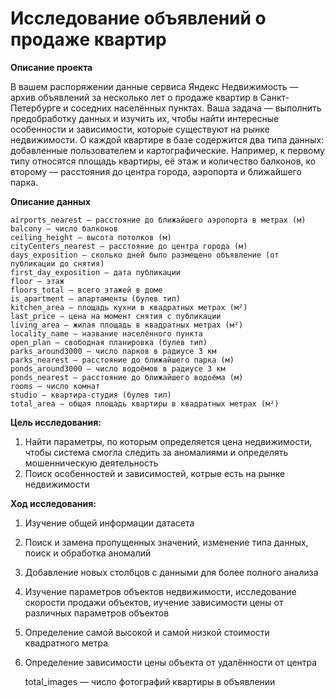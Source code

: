 # Исследование объявлений о продаже квартир

**Описание проекта**
    
В вашем распоряжении данные сервиса Яндекс Недвижимость — архив объявлений за несколько лет о продаже квартир в Санкт-Петербурге и соседних населённых пунктах.
Ваша задача — выполнить предобработку данных и изучить их, чтобы найти интересные особенности и зависимости, которые существуют на рынке недвижимости.
О каждой квартире в базе содержится два типа данных: добавленные пользователем и картографические. Например, к первому типу относятся площадь квартиры, её этаж и количество балконов, ко второму — расстояния до центра города, аэропорта и ближайшего парка. 

**Описание данных**

    airports_nearest — расстояние до ближайшего аэропорта в метрах (м)
    balcony — число балконов
    ceiling_height — высота потолков (м)
    cityCenters_nearest — расстояние до центра города (м)
    days_exposition — сколько дней было размещено объявление (от публикации до снятия)
    first_day_exposition — дата публикации
    floor — этаж
    floors_total — всего этажей в доме
    is_apartment — апартаменты (булев тип)
    kitchen_area — площадь кухни в квадратных метрах (м²)
    last_price — цена на момент снятия с публикации
    living_area — жилая площадь в квадратных метрах (м²)
    locality_name — название населённого пункта
    open_plan — свободная планировка (булев тип)
    parks_around3000 — число парков в радиусе 3 км
    parks_nearest — расстояние до ближайшего парка (м)
    ponds_around3000 — число водоёмов в радиусе 3 км
    ponds_nearest — расстояние до ближайшего водоёма (м)
    rooms — число комнат
    studio — квартира-студия (булев тип)
    total_area — общая площадь квартиры в квадратных метрах (м²)

**Цель исследования:**

1. Найти параметры, по которым определяется цена недвижимости, чтобы система смогла следить за аномалиями и определять мошенническую деятельность
2. Поиск особенностей и зависимостей, котрые есть на рынке недвижимости

**Ход исследования:**

1. Изучение общей информации датасета
2. Поиск и замена пропущенных значений, изменение типа данных, поиск и обработка аномалий
3. Добавление новых столбцов с данными для более полного анализа
4. Изучение параметров объектов недвижимости, исследование скорости продажи объектов, иучение зависимости цены от различных параметров объектов
5. Определение самой высокой и самой низкой стоимости квадратного метра
6. Определение зависимости цены объекта от удалённости от центра


    total_images — число фотографий квартиры в объявлении
